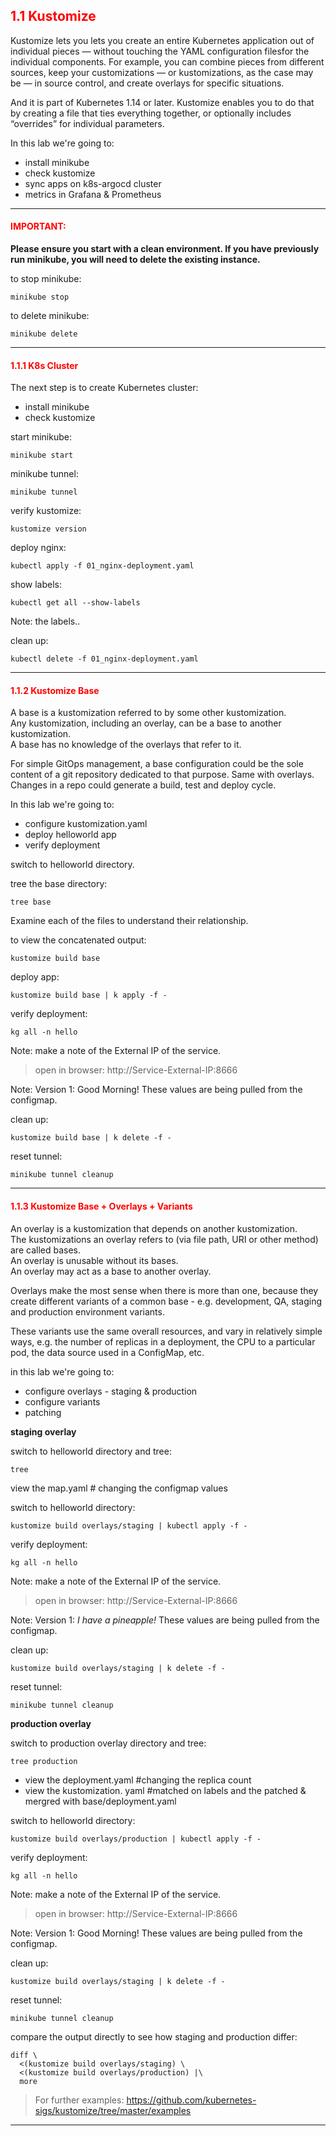 ## <font color='red'> 1.1 Kustomize </font>
Kustomize lets you lets you create an entire Kubernetes application out of individual pieces — without touching the YAML configuration filesfor the individual components.  For example, you can combine pieces from different sources, keep your customizations — or kustomizations, as the case may be — in source control, and create overlays for specific situations. 


And it is part of Kubernetes 1.14 or later. Kustomize enables you to do that by creating a file that ties everything together, or optionally includes “overrides” for individual parameters.

In this lab we're going to:
* install minikube
* check kustomize
* sync apps on k8s-argocd cluster
* metrics in Grafana & Prometheus

---

#### <font color='red'>IMPORTANT:</font> 
<strong>Please ensure you start with a clean environment. 
If you have previously run minikube, you will need to delete the existing instance.</strong>

to stop  minikube:
```
minikube stop
```
to delete  minikube:
```
minikube delete
```

---


#### <font color='red'> 1.1.1 K8s Cluster </font>
The next step is to create Kubernetes cluster: 
* install minikube
* check kustomize

start minikube:
```
minikube start
```
minikube tunnel:
```
minikube tunnel
```
verify kustomize:
```
kustomize version
```

deploy nginx:
```
kubectl apply -f 01_nginx-deployment.yaml
```
show labels:
```
kubectl get all --show-labels
```
Note: the labels..

clean up:
```
kubectl delete -f 01_nginx-deployment.yaml
```

---

#### <font color='red'> 1.1.2 Kustomize Base </font>
A base is a kustomization referred to by some other kustomization.  
Any kustomization, including an overlay, can be a base to another kustomization.  
A base has no knowledge of the overlays that refer to it.  

For simple GitOps management, a base configuration could be the sole content of a git repository dedicated to that purpose. Same with overlays. Changes in a repo could generate a build, test and deploy cycle.

In this lab we're going to:
* configure kustomization.yaml
* deploy helloworld app
* verify deployment

switch to helloworld directory.

tree the base directory:
```
tree base
```
Examine each of the files to understand their relationship.


to view the concatenated output:
```
kustomize build base
```
deploy app:
```
kustomize build base | k apply -f -
```
verify deployment:
```
kg all -n hello
```
Note: make a note of the External IP of the service.

 > open in browser: http://Service-External-IP:8666

Note: Version 1: Good Morning!  These values are being pulled from the configmap. 


clean up:
```
kustomize build base | k delete -f -
```
reset tunnel:
```
minikube tunnel cleanup
```


--- 

#### <font color='red'> 1.1.3 Kustomize Base + Overlays + Variants </font>
An overlay is a kustomization that depends on another kustomization.  
The kustomizations an overlay refers to (via file path, URI or other method) are called bases.  
An overlay is unusable without its bases.  
An overlay may act as a base to another overlay.  

Overlays make the most sense when there is more than one, because they create different variants of a common base - e.g. development, QA, staging and production environment variants.  

These variants use the same overall resources, and vary in relatively simple ways, e.g. the number of replicas in a deployment, the CPU to a particular pod, the data source used in a ConfigMap, etc.  

in this lab we're going to:
* configure overlays - staging & production
* configure variants
* patching

**staging overlay**

switch to helloworld directory and tree:
```
tree
```
view the map.yaml # changing the configmap values

switch to helloworld directory:
```
kustomize build overlays/staging | kubectl apply -f -
```
verify deployment:
```
kg all -n hello
```
Note: make a note of the External IP of the service.

 > open in browser: http://Service-External-IP:8666

Note: Version 1: <em>I have a pineapple! </em> These values are being pulled from the configmap. 


clean up:
```
kustomize build overlays/staging | k delete -f -
```
reset tunnel:
```
minikube tunnel cleanup
```


**production overlay**

switch to production overlay directory and tree:
```
tree production
```
* view the deployment.yaml #changing the replica count
* view the kustomization. yaml #matched on labels and the patched & mergred with base/deployment.yaml

switch to helloworld directory:
```
kustomize build overlays/production | kubectl apply -f -
```
verify deployment:
```
kg all -n hello
```
Note: make a note of the External IP of the service.

 > open in browser: http://Service-External-IP:8666

Note: Version 1: Good Morning!  These values are being pulled from the configmap. 

clean up:
```
kustomize build overlays/staging | k delete -f -
```
reset tunnel:
```
minikube tunnel cleanup
```

compare the output directly to see how staging and production differ:
```
diff \
  <(kustomize build overlays/staging) \
  <(kustomize build overlays/production) |\
  more
```

  > For further examples: https://github.com/kubernetes-sigs/kustomize/tree/master/examples


---